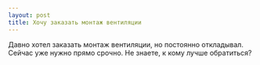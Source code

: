 ```yaml
---
layout: post 
title: Хочу заказать монтаж вентиляции 
--- 
```

Давно хотел заказать монтаж вентиляции, но постоянно откладывал. Сейчас уже нужно прямо срочно. Не знаете, к кому лучше обратиться?
